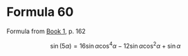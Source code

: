# Formula 60

Formula from [Book 1](../../Buch1.md), p. 162

```math
\sin{(5\alpha)} = 16\sin{\alpha}\cos^4{\alpha} - 12\sin{\alpha}\cos^2{\alpha} + \sin{\alpha}
```
